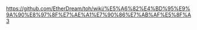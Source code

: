 https://github.com/EtherDream/toh/wiki/%E5%A6%82%E4%BD%95%E9%9A%90%E8%97%8F%E7%AE%A1%E7%90%86%E7%AB%AF%E5%8F%A3